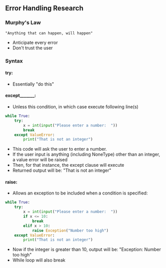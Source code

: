 ## Error Handling Research

### Murphy's Law

```
"Anything that can happen, will happen"
```

- Anticipate every error
- Don't trust the user

### Syntax
#### try:
- Essentially "do this"

#### except_______:
- Unless this condition, in which case execute following line(s)

```python
while True:
    try:
        x = int(input("Please enter a number:  "))
        break
    except ValueError:
        print("That is not an integer")
```
- This code will ask the user to enter a number.
- If the user input is anything (including NoneType) other than an integer, a value error will be raised
- Then, for that instance, the except clause will execute
- Returned output will be: "That is not an integer"

#### raise:
- Allows an exception to be included when a condition is specified:

```python
while True:
    try:
        x = int(input("Please enter a number:  "))
        if x <= 10:
            break
        elif x > 10:
            raise Exception("Number too high")
    except ValueError:
        print("That is not an integer")
```
- Now if the integer is greater than 10, output will be: "Exception: Number too high"
- While loop will also break